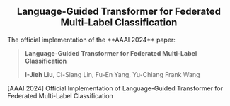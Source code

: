 <div align="center">
<h2>
<b>
Language-Guided Transformer for Federated Multi-Label Classification
</b>
</h2>
</div>
The official implementation of the **AAAI 2024** paper: 
<!-- <p align="center"><img src="docs/model.png" width="800"/></p> -->


> **Language-Guided Transformer for Federated Multi-Label Classification**
> 
> **I-Jieh Liu**, Ci-Siang Lin, Fu-En Yang, Yu-Chiang Frank Wang

[AAAI 2024] Official Implementation of Language-Guided Transformer for Federated Multi-Label Classification
